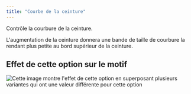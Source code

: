 ```yaml
---
title: "Courbe de la ceinture"
---
```


Contrôle la courbure de la ceinture.

L'augmentation de la ceinture donnera une bande de taille de courbure la rendant plus petite au bord supérieur de la ceinture.

## Effet de cette option sur le motif

![Cette image montre l'effet de cette option en superposant plusieurs variantes qui ont une valeur différente pour cette option](charlie_waistbandcurve_sample.svg "Effet de cette option sur le motif")
